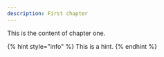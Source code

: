 ```yaml
---
description: First chapter
---
```


This is the content of chapter one.

{% hint style="info" %}
This is a hint.
{% endhint %}



